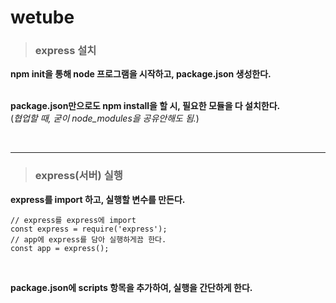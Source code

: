 # wetube   

>### express 설치
**npm init을 통해 node 프로그램을 시작하고, package.json 생성한다.**   
<br>

**package.json만으로도 npm install을 할 시, 필요한 모듈을 다 설치한다.**   
(*협업할 때, 굳이 node_modules을 공유안해도 됨.*)   

<br>

----------------------------------------   

>### express(서버) 실행   
**express를 import 하고, 실행할 변수를 만든다.**     

```
// express를 express에 import
const express = require('express');
// app에 express를 담아 실행하게끔 한다.
const app = express();
```   
<br>   

**package.json에 scripts 항목을 추가하여, 실행을 간단하게 한다.**    
